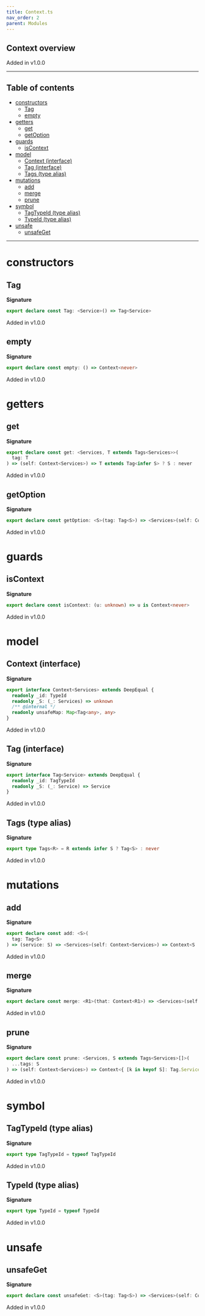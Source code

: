 ```yaml
---
title: Context.ts
nav_order: 2
parent: Modules
---
```


## Context overview

Added in v1.0.0

---

<h2 class="text-delta">Table of contents</h2>

- [constructors](#constructors)
  - [Tag](#tag)
  - [empty](#empty)
- [getters](#getters)
  - [get](#get)
  - [getOption](#getoption)
- [guards](#guards)
  - [isContext](#iscontext)
- [model](#model)
  - [Context (interface)](#context-interface)
  - [Tag (interface)](#tag-interface)
  - [Tags (type alias)](#tags-type-alias)
- [mutations](#mutations)
  - [add](#add)
  - [merge](#merge)
  - [prune](#prune)
- [symbol](#symbol)
  - [TagTypeId (type alias)](#tagtypeid-type-alias)
  - [TypeId (type alias)](#typeid-type-alias)
- [unsafe](#unsafe)
  - [unsafeGet](#unsafeget)

---

# constructors

## Tag

**Signature**

```ts
export declare const Tag: <Service>() => Tag<Service>
```

Added in v1.0.0

## empty

**Signature**

```ts
export declare const empty: () => Context<never>
```

Added in v1.0.0

# getters

## get

**Signature**

```ts
export declare const get: <Services, T extends Tags<Services>>(
  tag: T
) => (self: Context<Services>) => T extends Tag<infer S> ? S : never
```

Added in v1.0.0

## getOption

**Signature**

```ts
export declare const getOption: <S>(tag: Tag<S>) => <Services>(self: Context<Services>) => Option<S>
```

Added in v1.0.0

# guards

## isContext

**Signature**

```ts
export declare const isContext: (u: unknown) => u is Context<never>
```

Added in v1.0.0

# model

## Context (interface)

**Signature**

```ts
export interface Context<Services> extends DeepEqual {
  readonly _id: TypeId
  readonly _S: (_: Services) => unknown
  /** @internal */
  readonly unsafeMap: Map<Tag<any>, any>
}
```

Added in v1.0.0

## Tag (interface)

**Signature**

```ts
export interface Tag<Service> extends DeepEqual {
  readonly _id: TagTypeId
  readonly _S: (_: Service) => Service
}
```

Added in v1.0.0

## Tags (type alias)

**Signature**

```ts
export type Tags<R> = R extends infer S ? Tag<S> : never
```

Added in v1.0.0

# mutations

## add

**Signature**

```ts
export declare const add: <S>(
  tag: Tag<S>
) => (service: S) => <Services>(self: Context<Services>) => Context<S | Services>
```

Added in v1.0.0

## merge

**Signature**

```ts
export declare const merge: <R1>(that: Context<R1>) => <Services>(self: Context<Services>) => Context<R1 | Services>
```

Added in v1.0.0

## prune

**Signature**

```ts
export declare const prune: <Services, S extends Tags<Services>[]>(
  ...tags: S
) => (self: Context<Services>) => Context<{ [k in keyof S]: Tag.Service<S[k]> }[number]>
```

Added in v1.0.0

# symbol

## TagTypeId (type alias)

**Signature**

```ts
export type TagTypeId = typeof TagTypeId
```

Added in v1.0.0

## TypeId (type alias)

**Signature**

```ts
export type TypeId = typeof TypeId
```

Added in v1.0.0

# unsafe

## unsafeGet

**Signature**

```ts
export declare const unsafeGet: <S>(tag: Tag<S>) => <Services>(self: Context<Services>) => S
```

Added in v1.0.0

